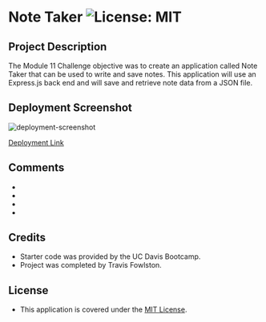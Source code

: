 # Note Taker ![License: MIT](https://img.shields.io/badge/License-MIT-yellow.svg)

## Project Description

The Module 11 Challenge objective was to create an application called Note Taker that can be used to write and save notes. This application will use an Express.js back end and will save and retrieve note data from a JSON file.

## Deployment Screenshot

![deployment-screenshot]()

[Deployment Link]()

## Comments

-
-
-
-

## Credits

- Starter code was provided by the UC Davis Bootcamp.
- Project was completed by Travis Fowlston.

## License

- This application is covered under the [MIT License](https://opensource.org/licenses/MIT).
